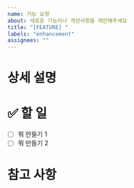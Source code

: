```yaml
---
name: 기능 요청
about: 새로운 기능이나 개선사항을 제안해주세요
title: "[FEATURE] "
labels: "enhancement"
assignees: ""
---
```


# 상세 설명

# ✅ 할 일

- [ ] 뭐 만들기 1
- [ ] 뭐 만들기 2

# 참고 사항
